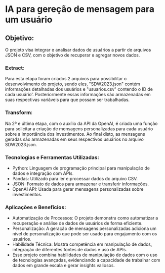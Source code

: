 # IA para gereção de mensagem para um usuário

## Objetivo:
O projeto visa integrar e analisar dados de usuários a partir de arquivos JSON e CSV, com o objetivo de recuperar e agregar novos dados.

### Extract:
Para esta etapa foram criados 2 arquivos para possibilitar o desenvolvimento do projeto, sendo eles, "SDW2023.json" contém informações detalhadas dos usuários e "usuarios.csv" contendo o ID de cada usuário'. Posteriormente essas informações são armazenadas em suas respectivas variáveis para que possam ser trabalhadas.

### Transform:
Na 2ª e última etapa, com o auxílio da API da OpenAI, é criada uma função para solicitar a criação de mensagens personalizadas para cada usuário sobre a importância dos investimentos. Ao final disto, as mensagens geradas são armazenadas em seus respectivos usuários no arquivo SDW2023.json.

### Tecnologias e Ferramentas Utilizadas:
* Python: Linguagem de programação principal para manipulação de dados e integração com APIs.
* Pandas: Utilizado para ler e processar dados do arquivo CSV.
* JSON: Formato de dados para armazenar e transferir informações.
* OpenAI API: Usada para gerar mensagens personalizadas sobre investimentos.
  
### Aplicações e Benefícios:
* Automatização de Processos: O projeto demonstra como automatizar a recuperação e análise de dados de usuários de forma eficiente.
* Personalização: A geração de mensagens personalizadas adiciona um nível de personalização que pode ser usado para engajamento com os usuários.
* Habilidade Técnica: Mostra competência em manipulação de dados, integração de diferentes fontes de dados e uso de APIs.
* Esse projeto combina habilidades de manipulação de dados com o uso de tecnologias avançadas, evidenciando a capacidade de trabalhar com dados em grande escala e gerar insights valiosos.
